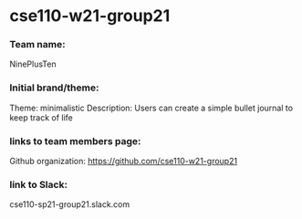 # cse110-w21-group21

### Team name: 
NinePlusTen
### Initial brand/theme: 
Theme: minimalistic 
Description: Users can create a simple bullet journal to keep track of life

### links to team members page: 
Github organization: https://github.com/cse110-w21-group21

### link to Slack: 
cse110-sp21-group21.slack.com